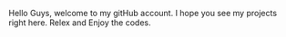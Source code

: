 Hello Guys, welcome to my gitHub account. I hope you see my projects right here. Relex and Enjoy the codes.
